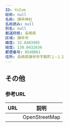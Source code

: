 ```yaml
---
ID: YoIvm
総称: null
名称: 諫早神社
名称読み: null
別名: null
都道府県: 長崎県
区域: 諫早市
緯度: 32.8483985
経度: 130.0432636
郵便番号: 8540061
住所: 長崎県諫早市宇都町１−１２
---
```


## その他

### 参考URL

| URL | 説明          |
| --- | ------------- |
|     | OpenStreetMap |
